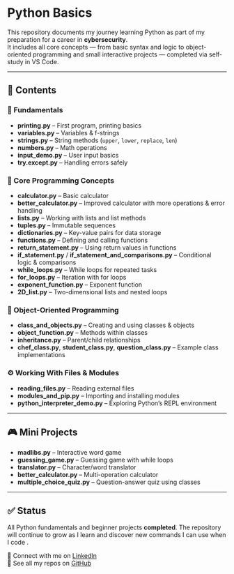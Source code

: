 # Python Basics  
 
This repository documents my journey learning Python as part of my preparation for a career in **cybersecurity**.  
It includes all core concepts — from basic syntax and logic to object-oriented programming and small interactive projects — completed via self-study in VS Code.

---

## 📘 Contents  

### 🧩 Fundamentals  
- **printing.py** – First program, printing basics  
- **variables.py** – Variables & f-strings  
- **strings.py** – String methods (`upper`, `lower`, `replace`, `len`)  
- **numbers.py** – Math operations  
- **input_demo.py** – User input basics  
- **try.except.py** – Handling errors safely  

### 🧮 Core Programming Concepts  
- **calculator.py** – Basic calculator  
- **better_calculator.py** – Improved calculator with more operations & error handling  
- **lists.py** – Working with lists and list methods  
- **tuples.py** – Immutable sequences  
- **dictionaries.py** – Key-value pairs for data storage  
- **functions.py** – Defining and calling functions  
- **return_statement.py** – Using return values in functions  
- **if_statement.py** / **if_statement_and_comparisons.py** – Conditional logic & comparisons  
- **while_loops.py** – While loops for repeated tasks  
- **for_loops.py** – Iteration with for loops  
- **exponent_function.py** – Exponent function  
- **2D_list.py** – Two-dimensional lists and nested loops  

### 🧠 Object-Oriented Programming  
- **class_and_objects.py** – Creating and using classes & objects  
- **object_function.py** – Methods within classes  
- **inheritance.py** – Parent/child relationships  
- **chef_class.py**, **student_class.py**, **question_class.py** – Example class implementations  

### ⚙️ Working With Files & Modules  
- **reading_files.py** – Reading external files  
- **modules_and_pip.py** – Importing and installing modules  
- **python_interpreter_demo.py** – Exploring Python’s REPL environment  

---

## 🎮 Mini Projects  
- **madlibs.py** – Interactive word game  
- **guessing_game.py** – Guessing game with while loops  
- **translator.py** – Character/word translator  
- **better_calculator.py** – Multi-operation calculator  
- **multiple_choice_quiz.py** – Question-answer quiz using classes  

---

## ✅ Status  
All Python fundamentals and beginner projects **completed**. 
The repository will continue to grow as I learn and discover new commands I can use when I code  .

🔗 Connect with me on [LinkedIn](https://www.linkedin.com/in/palesa-dube-1657b12bb?utm_source=share&utm_campaign=share_via&utm_content=profile&utm_medium=ios_app)  
📂 See all my repos on [GitHub](https://github.com/otsile-dbe)